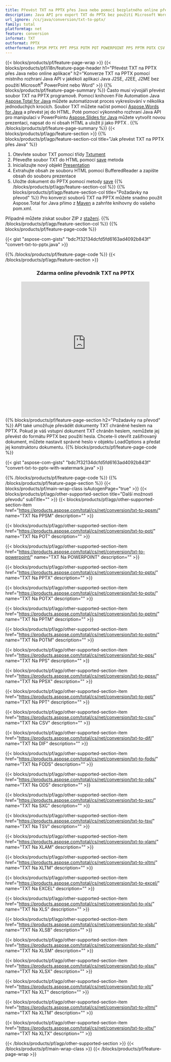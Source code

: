 ```yaml
---
title: Převést TXT na PPTX přes Java nebo pomocí bezplatného online převodníku 
description: Java API pro export TXT do PPTX bez použití Microsoft Word nebo PowerPoint nebo online. Před integrací kódu rychle otestujte bezplatný online převodník POT na CSV. 
url_ignore: /cs/java/conversion/txt-to-pptx/
family: total
platformtag: net
feature: conversion
informat: TXT
outformat: PPTX
otherformats: PPSM PPTX PPT PPSX POTM POT POWERPOINT PPS PPTM POTX CSV DIF FODS ODS SXC TSV XLAM XLTM EXCEL XLS XLSB XLSM XLSX XLT XLTM XLTX
---
```

{{< blocks/products/pf/feature-page-wrap >}}
{{< blocks/products/pf/i18n/feature-page-header h1="Převést TXT na PPTX přes Java nebo online aplikace" h2="Konverze TXT na PPTX pomocí místního rozhraní Java API v jakékoli aplikaci Java J2SE, J2EE, J2ME bez použití Microsoft<sup>&reg;</sup> PowerPoint nebo Word" >}}
{{% blocks/products/pf/feature-page-summary %}}
Často musí vývojáři převést soubor TXT na PPTX programově. Pomocí knihoven File Automation Java [Aspose.Total for Java](https://products.aspose.com/total/java/) můžete automatizovat proces vykreslování v několika jednoduchých krocích. Soubor TXT můžete načíst pomocí [Aspose.Words for Java](https://products.aspose.com/words/java/) a převést jej do HTML. Poté pomocí výkonného rozhraní Java API pro manipulaci v PowerPointu [Aspose.Slides for Java](https://products.aspose.com/slides/java/) můžete vytvořit novou prezentaci, napsat do ní obsah HTML a uložit ji jako PPTX .
{{% /blocks/products/pf/feature-page-summary  %}}
{{< blocks/products/pf/agp/feature-section >}}
{{% blocks/products/pf/agp/feature-section-col title="Jak převést TXT na PPTX přes Java" %}}
1. Otevřete soubor TXT pomocí třídy [Txtument](https://reference.aspose.com/words/java/com.aspose.words/Txtument)
2. Převeďte soubor TXT do HTML pomocí [save](https://reference.aspose.com/words/java/com.aspose.words/Txtument#save(java.lang.String,com.aspose.words.SaveOptions)) metoda
3. Inicializujte nový objekt [Presentation](https://reference.aspose.com/slides/java/com.aspose.slides/Presentation)
5. Extrahujte obsah ze souboru HTML pomocí BufferedReader a zapište obsah do souboru prezentace
6. Uložte dokument do PPTX pomocí metody [save](https://reference.aspose.com/slides/java/com.aspose.slides/Presentation#save-java.io.OutputStream-int-)
{{% /blocks/products/pf/agp/feature-section-col %}}
{{% blocks/products/pf/agp/feature-section-col title="Požadavky na převod" %}}
Pro konverzi souborů TXT na PPTX můžete snadno použít Aspose.Total for Java přímo z [Maven](https://releases.aspose.com/total/java/) a zahrňte knihovny do vašeho pom.xml.

Případně můžete získat soubor ZIP z [stažení](https://releases.aspose.comtotal/java).
{{% /blocks/products/pf/agp/feature-section-col %}}
{{% blocks/products/pf/feature-page-code %}}

{{< gist "aspose-com-gists" "bdc7f32134dcfd5fd6163ad4092b843f" "convert-txt-to-pptx.java" >}}


{{% /blocks/products/pf/feature-page-code %}}
{{< /blocks/products/pf/agp/feature-section >}}
<div class="container-fluid agp-content bg-white aboutfile box-1 vh100 section nopbtm">
<div class=container>
<div class=row>
<div class="demobox tc col-md-12 padding-0" align="center">

<h3>Zdarma online převodník TXT na PPTX</h3>

<iframe style="border: none; height: 426px;" scrolling="no" src="https://total-conversion-app-65z5r2lp.qa.k8s.dynabic.com/?to=pptx&from=txt" id="child-iframe" width="80%"></iframe>

</div></div>
</div></div>
{{% blocks/products/pf/feature-page-section  h2="Požadavky na převod" %}}
API také umožňuje převádět dokumenty TXT chráněné heslem na PPTX. Pokud je váš vstupní dokument TXT chráněn heslem, nemůžete jej převést do formátu PPTX bez použití hesla. Chcete-li otevřít zašifrovaný dokument, můžete nastavit správné heslo v objektu LoadOptions a předat jej konstruktoru dokumentu.  
{{% blocks/products/pf/feature-page-code %}}

{{< gist "aspose-com-gists" "bdc7f32134dcfd5fd6163ad4092b843f" "convert-txt-to-pptx-with-watermark.java" >}}

{{% /blocks/products/pf/feature-page-code  %}}
{{% /blocks/products/pf/feature-page-section %}}
{{< blocks/products/pf/main-wrap-class isAutogenPage="true" >}}
{{< blocks/products/pf/agp/other-supported-section title="Další možnosti převodu" subTitle="" >}}
{{< blocks/products/pf/agp/other-supported-section-item href="https://products.aspose.com/total/cs/net/conversion/txt-to-ppsm/" name="TXT Na PPSM" description="" >}}

{{< blocks/products/pf/agp/other-supported-section-item href="https://products.aspose.com/total/cs/net/conversion/txt-to-pot/" name="TXT Na POT" description="" >}}

{{< blocks/products/pf/agp/other-supported-section-item href="https://products.aspose.com/total/cs/net/conversion/txt-to-powerpoint/" name="TXT Na POWERPOINT" description="" >}}

{{< blocks/products/pf/agp/other-supported-section-item href="https://products.aspose.com/total/cs/net/conversion/txt-to-pptx/" name="TXT Na PPTX" description="" >}}

{{< blocks/products/pf/agp/other-supported-section-item href="https://products.aspose.com/total/cs/net/conversion/txt-to-potx/" name="TXT Na POTX" description="" >}}

{{< blocks/products/pf/agp/other-supported-section-item href="https://products.aspose.com/total/cs/net/conversion/txt-to-pptm/" name="TXT Na PPTM" description="" >}}

{{< blocks/products/pf/agp/other-supported-section-item href="https://products.aspose.com/total/cs/net/conversion/txt-to-potm/" name="TXT Na POTM" description="" >}}

{{< blocks/products/pf/agp/other-supported-section-item href="https://products.aspose.com/total/cs/net/conversion/txt-to-pps/" name="TXT Na PPS" description="" >}}

{{< blocks/products/pf/agp/other-supported-section-item href="https://products.aspose.com/total/cs/net/conversion/txt-to-ppsx/" name="TXT Na PPSX" description="" >}}

{{< blocks/products/pf/agp/other-supported-section-item href="https://products.aspose.com/total/cs/net/conversion/txt-to-ppt/" name="TXT Na PPT" description="" >}}

{{< blocks/products/pf/agp/other-supported-section-item href="https://products.aspose.com/total/cs/net/conversion/txt-to-csv/" name="TXT Na CSV" description="" >}}

{{< blocks/products/pf/agp/other-supported-section-item href="https://products.aspose.com/total/cs/net/conversion/txt-to-dif/" name="TXT Na DIF" description="" >}}

{{< blocks/products/pf/agp/other-supported-section-item href="https://products.aspose.com/total/cs/net/conversion/txt-to-fods/" name="TXT Na FODS" description="" >}}

{{< blocks/products/pf/agp/other-supported-section-item href="https://products.aspose.com/total/cs/net/conversion/txt-to-ods/" name="TXT Na ODS" description="" >}}

{{< blocks/products/pf/agp/other-supported-section-item href="https://products.aspose.com/total/cs/net/conversion/txt-to-sxc/" name="TXT Na SXC" description="" >}}

{{< blocks/products/pf/agp/other-supported-section-item href="https://products.aspose.com/total/cs/net/conversion/txt-to-tsv/" name="TXT Na TSV" description="" >}}

{{< blocks/products/pf/agp/other-supported-section-item href="https://products.aspose.com/total/cs/net/conversion/txt-to-xlam/" name="TXT Na XLAM" description="" >}}

{{< blocks/products/pf/agp/other-supported-section-item href="https://products.aspose.com/total/cs/net/conversion/txt-to-xltm/" name="TXT Na XLTM" description="" >}}

{{< blocks/products/pf/agp/other-supported-section-item href="https://products.aspose.com/total/cs/net/conversion/txt-to-excel/" name="TXT Na EXCEL" description="" >}}

{{< blocks/products/pf/agp/other-supported-section-item href="https://products.aspose.com/total/cs/net/conversion/txt-to-xls/" name="TXT Na XLS" description="" >}}

{{< blocks/products/pf/agp/other-supported-section-item href="https://products.aspose.com/total/cs/net/conversion/txt-to-xlsb/" name="TXT Na XLSB" description="" >}}

{{< blocks/products/pf/agp/other-supported-section-item href="https://products.aspose.com/total/cs/net/conversion/txt-to-xlsm/" name="TXT Na XLSM" description="" >}}

{{< blocks/products/pf/agp/other-supported-section-item href="https://products.aspose.com/total/cs/net/conversion/txt-to-xlsx/" name="TXT Na XLSX" description="" >}}

{{< blocks/products/pf/agp/other-supported-section-item href="https://products.aspose.com/total/cs/net/conversion/txt-to-xlt/" name="TXT Na XLT" description="" >}}

{{< blocks/products/pf/agp/other-supported-section-item href="https://products.aspose.com/total/cs/net/conversion/txt-to-xltm/" name="TXT Na XLTM" description="" >}}

{{< blocks/products/pf/agp/other-supported-section-item href="https://products.aspose.com/total/cs/net/conversion/txt-to-xltx/" name="TXT Na XLTX" description="" >}}


{{< /blocks/products/pf/agp/other-supported-section >}}
{{< /blocks/products/pf/main-wrap-class >}}
{{< /blocks/products/pf/feature-page-wrap >}}